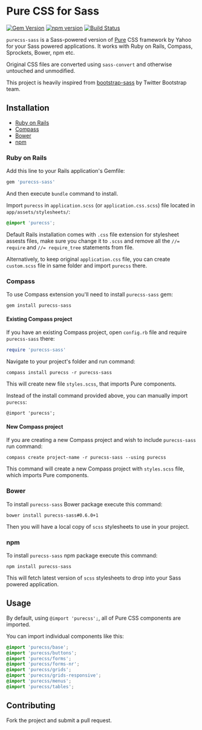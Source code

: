 # Pure CSS for Sass

[![Gem Version](https://badge.fury.io/rb/purecss-sass.svg)](http://badge.fury.io/rb/purecss-sass)
[![npm version](https://badge.fury.io/js/purecss-sass.svg)](http://badge.fury.io/js/purecss-sass)
[![Build Status](https://travis-ci.org/rubysamurai/purecss-sass.svg?branch=v0.6.0)](https://travis-ci.org/rubysamurai/purecss-sass)

`purecss-sass` is a Sass-powered version of [Pure](https://github.com/yahoo/pure/) CSS framework by Yahoo for your Sass powered applications. It works with Ruby on Rails, Compass, Sprockets, Bower, npm etc.

Original CSS files are converted using `sass-convert` and otherwise untouched and unmodified.

This project is heavily inspired from [bootstrap-sass](https://github.com/twbs/bootstrap-sass) by Twitter Bootstrap team.

## Installation

* [Ruby on Rails](#ruby-on-rails)
* [Compass](#compass)
* [Bower](#bower)
* [npm](#npm)


### Ruby on Rails

Add this line to your Rails application's Gemfile:

```ruby
gem 'purecss-sass'
```

And then execute `bundle` command to install.

Import `purecss` in `application.scss` (or `application.css.scss`) file located in `app/assets/stylesheets/`:

```scss
@import 'purecss';
```

Default Rails installation comes with `.css` file extension for stylesheet assests files, make sure you change it to `.scss` and remove all the `//= require` and `//= require_tree` statements from file.

Alternatively, to keep original `application.css` file, you can create `custom.scss` file in same folder and import `purecss` there.

### Compass

To use Compass extension you'll need to install `purecss-sass` gem:

```
gem install purecss-sass
```

#### Existing Compass project

If you have an existing Compass project, open `config.rb` file and require `purecss-sass` there:

```ruby
require 'purecss-sass'
```

Navigate to your project's folder and run command:

```
compass install purecss -r purecss-sass
```

This will create new file `styles.scss`, that imports Pure components.

Instead of the install command provided above, you can manually import `purecss`:

```
@import 'purecss';
```

#### New Compass project

If you are creating a new Compass project and wish to include `purecss-sass` run command:

```
compass create project-name -r purecss-sass --using purecss
```

This command will create a new Compass project with `styles.scss` file, which imports Pure components.

### Bower

To install `purecss-sass` Bower package execute this command:
```
bower install purecss-sass#0.6.0+1
```

Then you will have a local copy of `scss` stylesheets to use in your project.

### npm

To install `purecss-sass` npm package execute this command:
```
npm install purecss-sass
```

This will fetch latest version of `scss` stylesheets to drop into your Sass powered application.

## Usage

By default, using `@import 'purecss';`, all of Pure CSS components are imported.

You can import individual components like this:

```scss
@import 'purecss/base';
@import 'purecss/buttons';
@import 'purecss/forms';
@import 'purecss/forms-nr';
@import 'purecss/grids';
@import 'purecss/grids-responsive';
@import 'purecss/menus';
@import 'purecss/tables';
```

## Contributing

Fork the project and submit a pull request.